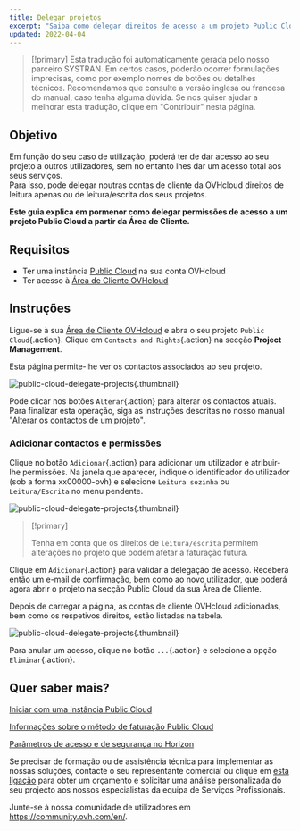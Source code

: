 ```yaml
---
title: Delegar projetos
excerpt: "Saiba como delegar direitos de acesso a um projeto Public Cloud noutras contas da OVHcloud"
updated: 2022-04-04
---
```


> [!primary]
> Esta tradução foi automaticamente gerada pelo nosso parceiro SYSTRAN. Em certos casos, poderão ocorrer formulações imprecisas, como por exemplo nomes de botões ou detalhes técnicos. Recomendamos que consulte a versão inglesa ou francesa do manual, caso tenha alguma dúvida. Se nos quiser ajudar a melhorar esta tradução, clique em "Contribuir" nesta página.
>

## Objetivo

Em função do seu caso de utilização, poderá ter de dar acesso ao seu projeto a outros utilizadores, sem no entanto lhes dar um acesso total aos seus serviços.<br>
Para isso, pode delegar noutras contas de cliente da OVHcloud direitos de leitura apenas ou de leitura/escrita dos seus projetos.

**Este guia explica em pormenor como delegar permissões de acesso a um projeto Public Cloud a partir da Área de Cliente.**

## Requisitos

- Ter uma instância [Public Cloud](https://www.ovhcloud.com/pt/public-cloud/) na sua conta OVHcloud
- Ter acesso à [Área de Cliente OVHcloud](/links/manager)

## Instruções 

Ligue-se à sua [Área de Cliente OVHcloud](/links/manager) e abra o seu projeto `Public Cloud`{.action}. Clique em `Contacts and Rights`{.action} na secção **Project Management**.

Esta página permite-lhe ver os contactos associados ao seu projeto.

![public-cloud-delegate-projects](images/delegatingproject01.png){.thumbnail}

Pode clicar nos botões `Alterar`{.action} para alterar os contactos atuais. Para finalizar esta operação, siga as instruções descritas no nosso manual "[Alterar os contactos de um projeto](/pages/public_cloud/compute/change_project_contacts)".

### Adicionar contactos e permissões

Clique no botão `Adicionar`{.action} para adicionar um utilizador e atribuir-lhe permissões. Na janela que aparecer, indique o identificador do utilizador (sob a forma xx00000-ovh) e selecione `Leitura sozinha` ou `Leitura/Escrita` no menu pendente.

![public-cloud-delegate-projects](images/delegatingproject02.png){.thumbnail}

> [!primary]
>
> Tenha em conta que os direitos de `leitura/escrita` permitem alterações no projeto que podem afetar a faturação futura.
>
 
Clique em `Adicionar`{.action} para validar a delegação de acesso. Receberá então um e-mail de confirmação, bem como ao novo utilizador, que poderá agora abrir o projeto na secção Public Cloud da sua Área de Cliente.

Depois de carregar a página, as contas de cliente OVHcloud adicionadas, bem como os respetivos direitos, estão listadas na tabela.

![public-cloud-delegate-projects](images/delegatingproject03.png){.thumbnail}

Para anular um acesso, clique no botão `...`{.action} e selecione a opção `Eliminar`{.action}.

## Quer saber mais?

[Iniciar com uma instância Public Cloud](/pages/public_cloud/compute/public-cloud-first-steps)

[Informações sobre o método de faturação Public Cloud](/pages/public_cloud/compute/analyze_billing)

[Parâmetros de acesso e de segurança no Horizon](/pages/public_cloud/compute/access_and_security_in_horizon)

Se precisar de formação ou de assistência técnica para implementar as nossas soluções, contacte o seu representante comercial ou clique em [esta ligação](/links/professional-services) para obter um orçamento e solicitar uma análise personalizada do seu projecto aos nossos especialistas da equipa de Serviços Profissionais.

Junte-se à nossa comunidade de utilizadores em <https://community.ovh.com/en/>.